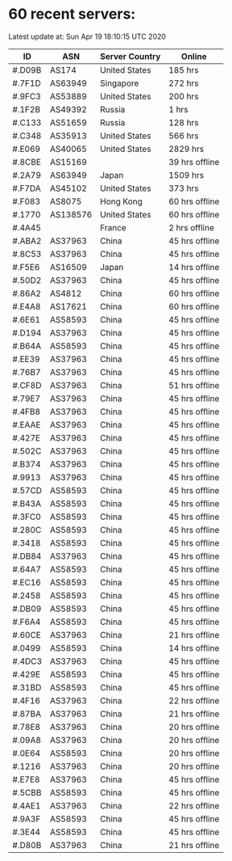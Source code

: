 # 60 recent servers:

Latest update at: Sun Apr 19 18:10:15 UTC 2020

| ID | ASN | Server Country | Online |
| -- | --- | -------------- | ------ |
| #.D09B | AS174 | United States | 185 hrs |
| #.7F1D | AS63949 | Singapore | 272 hrs |
| #.9FC3 | AS53889 | United States | 200 hrs |
| #.1F2B | AS49392 | Russia | 1 hrs |
| #.C133 | AS51659 | Russia | 128 hrs |
| #.C348 | AS35913 | United States | 566 hrs |
| #.E069 | AS40065 | United States | 2829 hrs |
| #.8CBE | AS15169 |  | 39 hrs offline |
| #.2A79 | AS63949 | Japan | 1509 hrs |
| #.F7DA | AS45102 | United States | 373 hrs |
| #.F083 | AS8075 | Hong Kong | 60 hrs offline |
| #.1770 | AS138576 | United States | 60 hrs offline |
| #.4A45 |  | France | 2 hrs offline |
| #.ABA2 | AS37963 | China | 45 hrs offline |
| #.8C53 | AS37963 | China | 45 hrs offline |
| #.F5E6 | AS16509 | Japan | 14 hrs offline |
| #.50D2 | AS37963 | China | 45 hrs offline |
| #.86A2 | AS4812 | China | 60 hrs offline |
| #.E4A8 | AS17621 | China | 60 hrs offline |
| #.6E61 | AS58593 | China | 45 hrs offline |
| #.D194 | AS37963 | China | 45 hrs offline |
| #.B64A | AS58593 | China | 45 hrs offline |
| #.EE39 | AS37963 | China | 45 hrs offline |
| #.76B7 | AS37963 | China | 45 hrs offline |
| #.CF8D | AS37963 | China | 51 hrs offline |
| #.79E7 | AS37963 | China | 45 hrs offline |
| #.4FB8 | AS37963 | China | 45 hrs offline |
| #.EAAE | AS37963 | China | 45 hrs offline |
| #.427E | AS37963 | China | 45 hrs offline |
| #.502C | AS37963 | China | 45 hrs offline |
| #.B374 | AS37963 | China | 45 hrs offline |
| #.9913 | AS37963 | China | 45 hrs offline |
| #.57CD | AS58593 | China | 45 hrs offline |
| #.B43A | AS58593 | China | 45 hrs offline |
| #.3FC0 | AS58593 | China | 45 hrs offline |
| #.280C | AS58593 | China | 45 hrs offline |
| #.3418 | AS58593 | China | 45 hrs offline |
| #.DB84 | AS37963 | China | 45 hrs offline |
| #.64A7 | AS58593 | China | 45 hrs offline |
| #.EC16 | AS58593 | China | 45 hrs offline |
| #.2458 | AS58593 | China | 45 hrs offline |
| #.DB09 | AS58593 | China | 45 hrs offline |
| #.F6A4 | AS58593 | China | 45 hrs offline |
| #.60CE | AS37963 | China | 21 hrs offline |
| #.0499 | AS58593 | China | 14 hrs offline |
| #.4DC3 | AS37963 | China | 45 hrs offline |
| #.429E | AS58593 | China | 45 hrs offline |
| #.31BD | AS58593 | China | 45 hrs offline |
| #.4F16 | AS37963 | China | 22 hrs offline |
| #.87BA | AS37963 | China | 21 hrs offline |
| #.78E8 | AS37963 | China | 20 hrs offline |
| #.09A8 | AS37963 | China | 20 hrs offline |
| #.0E64 | AS58593 | China | 20 hrs offline |
| #.1216 | AS37963 | China | 20 hrs offline |
| #.E7E8 | AS37963 | China | 45 hrs offline |
| #.5CBB | AS58593 | China | 45 hrs offline |
| #.4AE1 | AS37963 | China | 22 hrs offline |
| #.9A3F | AS58593 | China | 45 hrs offline |
| #.3E44 | AS58593 | China | 45 hrs offline |
| #.D80B | AS37963 | China | 21 hrs offline |


